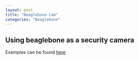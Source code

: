```yaml
---
layout: post
title: "Beaglebone Cam"
categories: "Beaglebone"
---
```


## Using beaglebone as a security camera

Examples can be found [here](http://phoboslab.org/log/2013/09/html5-live-video-streaming-via-websockets)

